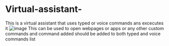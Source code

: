 # Virtual-assistant-
This is a virtual assistant that  uses typed or voice commands ans excecutes it 
![image](https://user-images.githubusercontent.com/83577193/130318925-fccb0bb1-bf44-4b0e-baf8-3d266fbcbbee.png)
This can be used to open webpages or apps  or any other custom commands
and command added should be added to both typed and voice commands list

